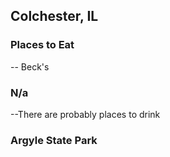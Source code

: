 ## Colchester, IL

### Places to Eat

-- Beck's

### N/a
--There are probably places to drink

### Argyle State Park
